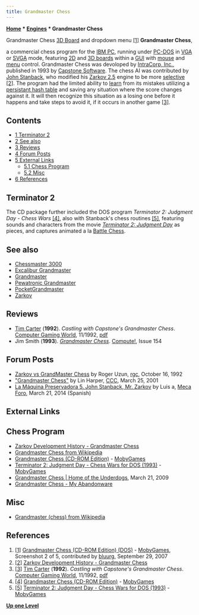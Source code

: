 ```yaml
---
title: Grandmaster Chess
---
```

**[Home](Home "Home") * [Engines](Engines "Engines") * Grandmaster Chess**

[](http://www.mobygames.com/game/dos/grandmaster-chess-cd-rom-edition/screenshots/gameShotId,255153/) Grandmaster Chess [3D Board](3D_Graphics_Board "3D Graphics Board") and dropdown menu <a id="cite-note-1" href="#cite-ref-1">[1]</a>
**Grandmaster Chess**,

a commercial chess program for the [IBM PC](IBM_PC "IBM PC"), running under [PC-DOS](MS-DOS "MS-DOS") in [VGA](https://en.wikipedia.org/wiki/Video_Graphics_Array) or [SVGA](https://en.wikipedia.org/wiki/Super_video_graphics_array) mode, featuring [2D](2D_Graphics_Board "2D Graphics Board") and [3D boards](3D_Graphics_Board "3D Graphics Board") within a [GUI](GUI "GUI") with [mouse](https://en.wikipedia.org/wiki/Mouse_%28computing%29) and [menu](https://en.wikipedia.org/wiki/Drop-down_list) control. Grandmaster Chess was devoloped by [IntraCorp, Inc.](https://en.wikipedia.org/wiki/IntraCorp), published in 1993 by [Capstone Software](https://en.wikipedia.org/wiki/Capstone_Software). The chess AI was contributed by [John Stanback](John_Stanback "John Stanback"), who modified his [Zarkov 2.5](Zarkov "Zarkov") engine to be more [selective](Selectivity "Selectivity") <a id="cite-note-2" href="#cite-ref-2">[2]</a>. The program had the limited ability to [learn](Learning "Learning") from its mistakes utilizing a [persistant hash table](Persistent_Hash_Table "Persistent Hash Table") and saving any situation where the score changes against it. It will then recognize this situation as a losing one before it happens and take steps to avoid it, if it occurs in another game <a id="cite-note-3" href="#cite-ref-3">[3]</a>.

## Contents

- [1 Terminator 2](#terminator-2)
- [2 See also](#see-also)
- [3 Reviews](#reviews)
- [4 Forum Posts](#forum-posts)
- [5 External Links](#external-links)
  - [5.1 Chess Program](#chess-program)
  - [5.2 Misc](#misc)
- [6 References](#references)

## Terminator 2

The CD package further included the DOS program *Terminator 2: Judgment Day - Chess Wars* <a id="cite-note-4" href="#cite-ref-4">[4]</a>, also with Stanback's chess routines <a id="cite-note-5" href="#cite-ref-5">[5]</a>, featuring sounds and characters from the movie *[Terminator 2: Judgment Day](https://en.wikipedia.org/wiki/Terminator_2:_Judgment_Day)* as pieces, and captures animated a la [Battle Chess](Battle_Chess "Battle Chess").

## See also

- [Chessmaster 3000](Chessmaster#3000 "Chessmaster")
- [Excalibur Grandmaster](Excalibur_Grandmaster "Excalibur Grandmaster")
- [Grandmaster](Grandmaster "Grandmaster")
- [Pewatronic Grandmaster](index.php?title=Pewatronic_Grandmaster&action=edit&redlink=1 "Pewatronic Grandmaster (page does not exist)")
- [PocketGrandmaster](PocketGrandmaster "PocketGrandmaster")
- [Zarkov](Zarkov "Zarkov")

## Reviews

- [Tim Carter](https://www.linkedin.com/pub/tim-carter/17/620/80a) (**1992**). *Castling with Capstone's Grandmaster Chess*. [Computer Gaming World](https://en.wikipedia.org/wiki/Computer_Gaming_World), 11/1992, [pdf](http://www.cgwmuseum.org/galleries/issues/cgw_100.pdf)
- Jim Smith (**1993**). *[Grandmaster Chess](https://www.atarimagazines.com/compute/issue154/98_Grandmaster_Chess.php)*. [Compute!](Compute! "Compute!"), Issue 154

## Forum Posts

- [Zarkov vs GrandMaster Chess](https://groups.google.com/d/msg/rec.games.chess/PB9W_x8lX3g/yIxcWNvYV2QJ) by Roger Uzun, [rgc](Computer_Chess_Forums "Computer Chess Forums"), October 16, 1992
- ["Grandmaster Chess"](https://www.stmintz.com/ccc/index.php?id=160242) by Lin Harper, [CCC](CCC "CCC"), March 25, 2001
- [La Máquina Preservadora 5. John Stanback, Mr. Zarkov](http://www.foro.meca-web.es/viewtopic.php?f=9&t=72&start=30#p4486) by Luis a, [Meca Foro](Computer_Chess_Forums "Computer Chess Forums"), March 21, 2014 (Spanish)

## External Links

## Chess Program

- [Zarkov Development History - Grandmaster Chess](http://john.stanback.net/zarkov/zarkov_history.html)
- [Grandmaster Chess from Wikipedia](https://en.wikipedia.org/wiki/Grandmaster_Chess)
- [Grandmaster Chess (CD-ROM Edition)](http://www.mobygames.com/game/dos/grandmaster-chess-cd-rom-edition) - [MobyGames](https://en.wikipedia.org/wiki/MobyGames)
- [Terminator 2: Judgment Day - Chess Wars for DOS (1993)](http://www.mobygames.com/game/dos/terminator-2-judgment-day-chess-wars) - [MobyGames](https://en.wikipedia.org/wiki/MobyGames)
- [Grandmaster Chess | Home of the Underdogs](http://www.hotud.org/component/content/article/37-strategy/22329), March 21, 2009
- [Grandmaster Chess - My Abandonware](http://www.myabandonware.com/game/grandmaster-chess-22p)

## Misc

- [Grandmaster (chess) from Wikipedia](https://en.wikipedia.org/wiki/Grandmaster_%28chess%29)

## References

1. <a id="cite-ref-1" href="#cite-note-1">[1]</a> [Grandmaster Chess (CD-ROM Edition) (DOS)](http://www.mobygames.com/game/dos/grandmaster-chess-cd-rom-edition/screenshots/gameShotId,255153/) - [MobyGames](https://en.wikipedia.org/wiki/MobyGames), Screenshot 2 of 5, contributed by [bluurg](http://www.mobygames.com/user/sheet/userSheetId,101708/), September 29, 2007
1. <a id="cite-ref-2" href="#cite-note-2">[2]</a> [Zarkov Development History - Grandmaster Chess](http://john.stanback.net/zarkov/zarkov_history.html)
1. <a id="cite-ref-3" href="#cite-note-3">[3]</a> [Tim Carter](https://www.linkedin.com/pub/tim-carter/17/620/80a) (**1992**). *Castling with Capstone's Grandmaster Chess*. [Computer Gaming World](https://en.wikipedia.org/wiki/Computer_Gaming_World), 11/1992, [pdf](http://www.cgwmuseum.org/galleries/issues/cgw_100.pdf)
1. <a id="cite-ref-4" href="#cite-note-4">[4]</a> [Grandmaster Chess (CD-ROM Edition)](http://www.mobygames.com/game/dos/grandmaster-chess-cd-rom-edition) - [MobyGames](https://en.wikipedia.org/wiki/MobyGames)
1. <a id="cite-ref-5" href="#cite-note-5">[5]</a> [Terminator 2: Judgment Day - Chess Wars for DOS (1993)](http://www.mobygames.com/game/dos/terminator-2-judgment-day-chess-wars) - [MobyGames](https://en.wikipedia.org/wiki/MobyGames)

**[Up one Level](Engines "Engines")**

